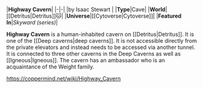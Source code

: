 |**Highway Cavern**|
|-|-|
|by  Isaac Stewart |
|**Type**|Cave|
|**World**|[[Detritus\|Detritus]]🐱︎|
|**Universe**|[[Cytoverse\|Cytoverse]]|
|**Featured In**|*Skyward (series)*|

**Highway Cavern** is a human-inhabited cavern on [[Detritus\|Detritus]]. It is one of the [[Deep caverns\|deep caverns]].
It is not accessible directly from the private elevators and instead needs to be accessed via another tunnel. It is connected to three other caverns in the Deep Caverns as well as [[Igneous\|Igneous]].
The cavern has an ambassador who is an acquaintance of the Weight family.



https://coppermind.net/wiki/Highway_Cavern